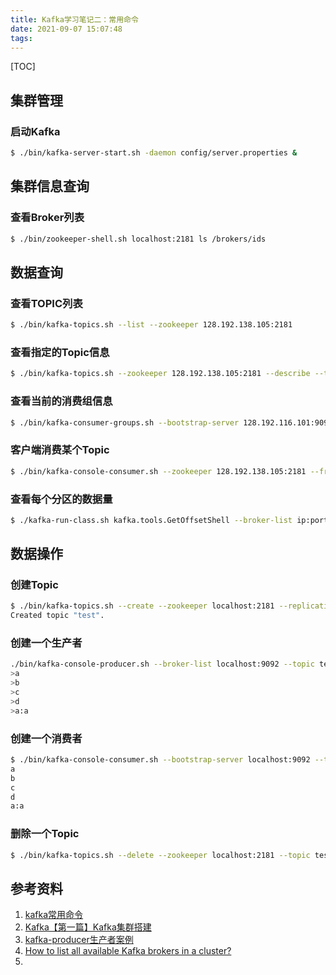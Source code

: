```yaml
---
title: Kafka学习笔记二：常用命令
date: 2021-09-07 15:07:48
tags:
---
```


[TOC]
## 集群管理
### 启动Kafka
```sh
$ ./bin/kafka-server-start.sh -daemon config/server.properties &
```

## 集群信息查询
### 查看Broker列表
```sh
$ ./bin/zookeeper-shell.sh localhost:2181 ls /brokers/ids
```

## 数据查询
### 查看TOPIC列表
```sh
$ ./bin/kafka-topics.sh --list --zookeeper 128.192.138.105:2181
```

### 查看指定的Topic信息
```sh
$ ./bin/kafka-topics.sh --zookeeper 128.192.138.105:2181 --describe --topic topic_name
```

### 查看当前的消费组信息
```sh
$ ./bin/kafka-consumer-groups.sh --bootstrap-server 128.192.116.101:9092 --list
```

### 客户端消费某个Topic
```sh
$ ./bin/kafka-console-consumer.sh --zookeeper 128.192.138.105:2181 --from-beginning --topic topic_name
```

### 查看每个分区的数据量
```sh
$ ./kafka-run-class.sh kafka.tools.GetOffsetShell --broker-list ip:port --time -1 --topic topic-name
```

## 数据操作
### 创建Topic
```sh
$ ./bin/kafka-topics.sh --create --zookeeper localhost:2181 --replication-factor 1 --partitions 1 --topic test
Created topic "test".
```

### 创建一个生产者
```sh
./bin/kafka-console-producer.sh --broker-list localhost:9092 --topic test
>a
>b
>c
>d
>a:a
```

### 创建一个消费者
```sh
$ ./bin/kafka-console-consumer.sh --bootstrap-server localhost:9092 --topic test --from-beginning
a
b
c
d
a:a
```

### 删除一个Topic
```sh
$ ./bin/kafka-topics.sh --delete --zookeeper localhost:2181 --topic test 
```

## 参考资料
1. [kafka常用命令](https://blog.csdn.net/zxy987872674/article/details/72493128)
2. [Kafka【第一篇】Kafka集群搭建](https://www.cnblogs.com/luotianshuai/p/5206662.html)
3. [kafka-producer生产者案例](https://blog.csdn.net/qq_31289187/article/details/81809014)
4. [How to list all available Kafka brokers in a cluster?](https://stackoverflow.com/questions/40146921/how-to-list-all-available-kafka-brokers-in-a-cluster)
5. []()